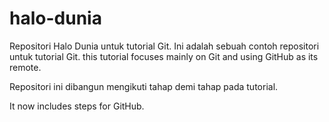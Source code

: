 # halo-dunia
Repositori Halo Dunia untuk tutorial Git.
Ini adalah sebuah contoh repositori untuk tutorial Git.
this tutorial focuses mainly on Git and using GitHub as its remote.

Repositori ini dibangun mengikuti tahap demi tahap pada tutorial.

It now includes steps for GitHub.
